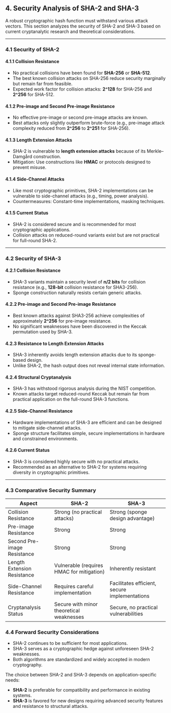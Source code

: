 ## 4. Security Analysis of SHA-2 and SHA-3

A robust cryptographic hash function must withstand various attack vectors. This section analyzes the security of SHA-2 and SHA-3 based on current cryptanalytic research and theoretical considerations.

---

### 4.1 Security of SHA-2

#### 4.1.1 Collision Resistance
- No practical collisions have been found for **SHA-256** or **SHA-512**.
- The best known collision attacks on SHA-256 reduce security marginally but remain far from feasible.
- Expected work factor for collision attacks: **2^128** for SHA-256 and **2^256** for SHA-512.

#### 4.1.2 Pre-image and Second Pre-image Resistance
- No effective pre-image or second pre-image attacks are known.
- Best attacks only slightly outperform brute-force (e.g., pre-image attack complexity reduced from **2^256** to **2^251** for SHA-256).

#### 4.1.3 Length Extension Attacks
- SHA-2 is vulnerable to **length extension attacks** because of its Merkle–Damgård construction.
- Mitigation: Use constructions like **HMAC** or protocols designed to prevent misuse.

#### 4.1.4 Side-Channel Attacks
- Like most cryptographic primitives, SHA-2 implementations can be vulnerable to side-channel attacks (e.g., timing, power analysis).
- Countermeasures: Constant-time implementations, masking techniques.

#### 4.1.5 Current Status
- SHA-2 is considered secure and is recommended for most cryptographic applications.
- Collision attacks on reduced-round variants exist but are not practical for full-round SHA-2.

---

### 4.2 Security of SHA-3

#### 4.2.1 Collision Resistance
- SHA-3 variants maintain a security level of **n/2 bits** for collision resistance (e.g., **128-bit** collision resistance for SHA3-256).
- Sponge construction naturally resists certain generic attacks.

#### 4.2.2 Pre-image and Second Pre-image Resistance
- Best known attacks against SHA3-256 achieve complexities of approximately **2^256** for pre-image resistance.
- No significant weaknesses have been discovered in the Keccak permutation used by SHA-3.

#### 4.2.3 Resistance to Length Extension Attacks
- SHA-3 inherently avoids length extension attacks due to its sponge-based design.
- Unlike SHA-2, the hash output does not reveal internal state information.

#### 4.2.4 Structural Cryptanalysis
- SHA-3 has withstood rigorous analysis during the NIST competition.
- Known attacks target reduced-round Keccak but remain far from practical application on the full-round SHA-3 functions.

#### 4.2.5 Side-Channel Resistance
- Hardware implementations of SHA-3 are efficient and can be designed to mitigate side-channel attacks.
- Sponge structure facilitates simple, secure implementations in hardware and constrained environments.

#### 4.2.6 Current Status
- SHA-3 is considered highly secure with no practical attacks.
- Recommended as an alternative to SHA-2 for systems requiring diversity in cryptographic primitives.

---

### 4.3 Comparative Security Summary

| Aspect                     | SHA-2                                       | SHA-3                                    |
|----------------------------|---------------------------------------------|------------------------------------------|
| Collision Resistance        | Strong (no practical attacks)               | Strong (sponge design advantage)         |
| Pre-image Resistance        | Strong                                      | Strong                                   |
| Second Pre-image Resistance | Strong                                      | Strong                                   |
| Length Extension Resistance | Vulnerable (requires HMAC for mitigation)   | Inherently resistant                     |
| Side-Channel Resistance     | Requires careful implementation             | Facilitates efficient, secure implementations |
| Cryptanalysis Status        | Secure with minor theoretical weaknesses    | Secure, no practical vulnerabilities     |

### 4.4 Forward Security Considerations

- SHA-2 continues to be sufficient for most applications.
- SHA-3 serves as a cryptographic hedge against unforeseen SHA-2 weaknesses.
- Both algorithms are standardized and widely accepted in modern cryptography.

The choice between SHA-2 and SHA-3 depends on application-specific needs:
- **SHA-2** is preferable for compatibility and performance in existing systems.
- **SHA-3** is favored for new designs requiring advanced security features and resistance to structural attacks.

